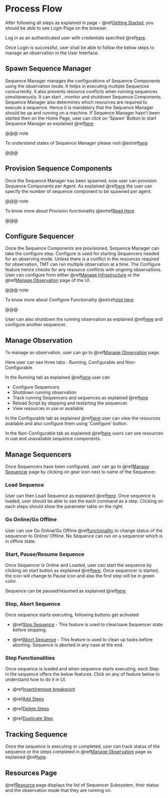 # Process Flow

After following all steps as explained in page - @ref[Getting Started](./Getting-started.md), you should be able to see Login Page on the browser.

Log in as an authenticated user with credentials specified @ref[here](./Login_HomePage.md#authorisation).

Once Login is successful, user shall be able to follow the below steps to manage an observation in the User Interface.

## Spawn Sequence Manager

Sequence Manager manages the configurations of Sequence Components using the observation mode. It helps in executing multiple Sequences concurrently. It also prevents resource conflicts when running sequences simultaneously. It can start , monitor and shutdown Sequence Components. Sequence Manager also determines which resources are required to execute a sequence. Hence it is mandatory that the Sequence Manager should be up and running on a machine. If Sequence Manager hasn't been started then on the Home Page, user can click on 'Spawn' Button to start Sequence Manager as explained @ref[here](./Login_HomePage.md#spawn-shutdown-the-sequence-manager)

@@@ note

To understand states of Sequence Manager please visit @extref[here](esw:////technical/sequence-manager-tech.html#sequence-manager-states)

@@@

## Provision Sequence Components

Once the Sequence Manager has been spawned, now user can provision Sequence Components per Agent. As explained @ref[here](./ManageInfrastructure.md#provision) the user can specify the number of sequence component to be spawned per agent.

@@@ note

To know more about Provision functionality @extref[Read Here](esw:technical/sequence-manager-tech.html#provision-sequence-components)

@@@

## Configure Sequencer

Once the Sequence Components are provisioned, Sequence Manager can take the configure step. Configure is used for starting Sequencers needed for an observing mode. Unless there is a conflict in the resources required for observation, TMT can run multiple observation at a time. The Configure feature  hence checks for any resource conflicts with ongoing observations.
User can configure from either @ref[Manage Infrastructure](./ManageInfrastructure.md#configure) or the @ref[Manage Observation](./ManageObservation.md#configurable) page of the UI.

@@@ note

To know more about Configure Functionality @extref[visit here](esw:technical/sequence-manager-tech.html#configuring-sequencers-for-an-observing-mode)

@@@

User can also shutdown the running observation as explained @ref[here](./ManageObservation.md#shutdown-sequencer) and configure another sequencer.

## Manage Observation

To manage an observation, user can go to @ref[Manage Observation](./ManageObservation.md) page.

Here user can see three tabs : Running, Configurable and Non-Configurable.

In the Running tab as explained @ref[here](./ManageObservation.md#running) user can

* Configure Sequencers
* Shutdown running observation
* Track running Sequencers and sequences as explained @ref[here](./ManageObservation.md#tracking-sequence)
* Reload Script by stopping and restarting the sequencer.
* View resources in use or available.

In the Configurable tab as explained @ref[here](./ManageObservation.md#configurable) user can view the resources available and also configure them using 'Configure' button.

In the Non-Configurable tab as explained @ref[here](./ManageObservation.md#non-configurable) users can see resources in use and unavailable sequence components.

## Manage Sequencers

Once Sequencers have been configured, user can go to @ref[Manage Sequencer](./ManageSequencer.md) page by clicking on gear icon next to name of the Sequencer.

### Load Sequence

User can then Load Sequence as explained @ref[here](./ManageSequencer.md#loading-a-sequence). Once sequence is loaded, user should be able to see the each command as a step. Clicking on each steps should show the parameter table on the right.

### Go Online/Go Offline

User can use Go Online/Go Offline @ref[functionality](./ManageSequencer.md#go-offline-go-online) to change status of the sequencer to Online/ Offline. No Sequence can run on a sequencer which is in offline state.

### Start, Pause/Resume Sequence

Once Sequencer is Online and Loaded, user can start the sequence by clicking on start button as explained @ref[here](./ManageSequencer.md#starting-a-sequence). Once sequencer is started, the icon will change to Pause icon and also the first step will be in green color.

Sequence can be paused/resumed as explained @ref[here](./ManageSequencer.md#pause-and-resume-sequence).

### Stop, Abort Sequence

Once sequence starts executing, following buttons get activated

* @ref[Stop Sequence](./ManageSequencer.md#stop-sequence) - This feature is used to clear/save Sequencer state before stopping.

* @ref[Abort Sequence](./ManageSequencer.md#abort-sequence) - This feature is used to clean up tasks before aborting. Sequence is aborted in any case at the end.  

### Step Functionalities

 Once sequence is loaded and when sequence starts executing, each Step in the sequence offers the below features. Click on any of feature below to understand how to do it in UI.

* @ref[Insert/remove breakpoint](./ManageSequencer.md#insert-and-remove-breakpoint)

* @ref[Add Steps](./ManageSequencer.md#add-step)

* @ref[Delete Steps](./ManageSequencer.md#delete-step)

* @ref[Duplicate Step](./ManageSequencer.md#duplicate-step)

## Tracking Sequence

Once the sequence is executing or completed, user can track status of the sequence or the steps completed in  @ref[Manage Observation](./ManageObservation.md) page as explained @ref[here](./ManageObservation.md#tracking-sequence).

## Resources Page

@ref[Resource](./Resources.md) page displays the list of Sequencer Subsystem, their status and the  observation mode that they are running on.
